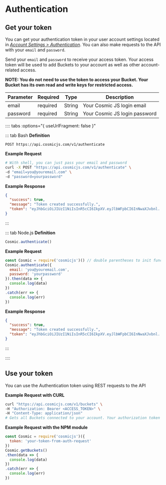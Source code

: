 # Authentication

## Get your token
You can get your authentication token in your user account settings located in <i><a href="https://cosmicjs.com/account/authentication">Account Settings > Authentication</a></i>. You can also make requests to the API with your `email` and `password`.

Send your `email` and `password` to receive your access token. Your access token will be used to add Buckets to your account as well as other account-related access.

**NOTE: You do not need to use the token to access your Bucket. Your Bucket has its own read and write keys for restricted access.**

| Parameter | Required | Type   | Description                   |
| --------- | -------- | ------ | ----------------------------- |
| email     | required | String | Your Cosmic JS login email    |
| password  | required | String | Your Cosmic JS login password |

:::: tabs :options="{ useUrlFragment: false }"

::: tab Bash
**Definition**

```
POST https://api.cosmicjs.com/v1/authenticate
```

**Example Request**

```bash
# With shell, you can just pass your email and password
curl -X POST "https://api.cosmicjs.com/v1/authenticate" \
-d "email=you@youremail.com" \
-d "password=yourpassword"
```

**Example Response**

```json
{
  "success": true,
  "message": "Token created successfully.",
  "token": "eyJhbGciOiJIUzI1NiIsInR5cCI6IkpXV.eyJlbWFpbCI6InNwaXJvbnl..."
}
```

:::

::: tab Node.js
**Definition**

```js
Cosmic.authenticate()
```

**Example Request**

```js
const Cosmic = require('cosmicjs')() // double parentheses to init function without token
Cosmic.authenticate({
  email: 'you@youremail.com',
  password: 'yourpassword'
}).then(data => {
  console.log(data)
})
.catch(err => {
  console.log(err)
})
```

**Example Response**

```json
{
  "success": true,
  "message": "Token created successfully.",
  "token": "eyJhbGciOiJIUzI1NiIsInR5cCI6IkpXV.eyJlbWFpbCI6InNwaXJvbnl..."
}
```

:::

::::


## Use your token

You can use the Authentication token using REST requests to the API

**Example Request with CURL**

```bash
curl "https://api.cosmicjs.com/v1/buckets" \
-H "Authorization: Bearer <ACCESS_TOKEN>" \
-H "Content-Type: application/json"
# Gets all Buckets connected to your account. Your authorization token in the header request is the only required property.
```

**Example Request with the NPM module**

```js
const Cosmic = require('cosmicjs')({
  token: 'your-token-from-auth-request'
})
Cosmic.getBuckets()
.then(data => {
  console.log(data)
})
.catch(err => {
  console.log(err)
})
```